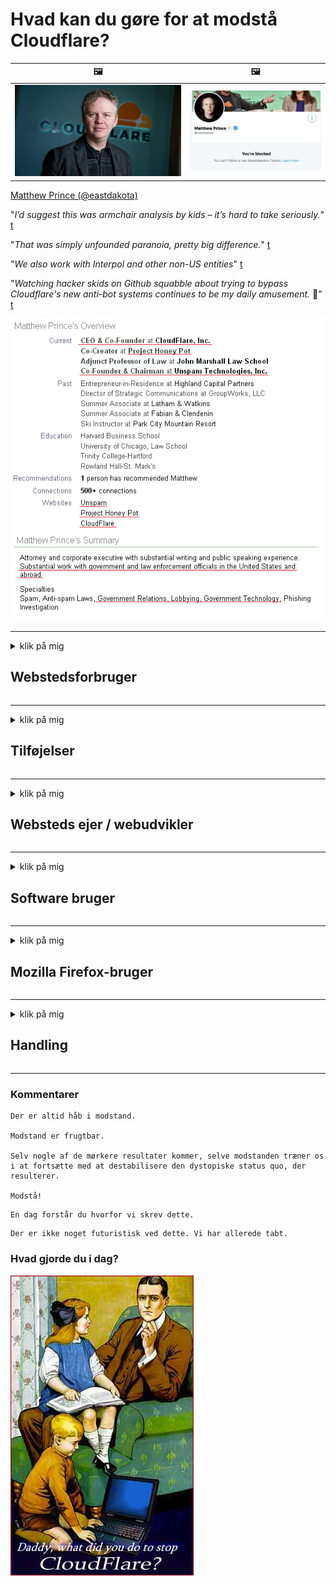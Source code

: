 # Hvad kan du gøre for at modstå Cloudflare?

| 🖼 | 🖼 |
| --- | --- |
| ![](../image/matthew_prince.jpg) | ![](../image/blockedbymatthewprince.jpg) |

[Matthew Prince (@eastdakota)](https://twitter.com/eastdakota)

"*I’d suggest this was armchair analysis by kids – it’s hard to take seriously.*" [t](https://www.theguardian.com/technology/2015/nov/19/cloudflare-accused-by-anonymous-helping-isis)

"*That was simply unfounded paranoia, pretty big difference.*"  [t](https://twitter.com/xxdesmus/status/992757936123359233)

"*We also work with Interpol and other non-US entities*" [t](https://twitter.com/eastdakota/status/1203028504184360960)

"*Watching hacker skids on Github squabble about trying to bypass Cloudflare's new anti-bot systems continues to be my daily amusement.* 🍿" [t](https://twitter.com/eastdakota/status/1273277839102656515)


![](../image/whoismp.jpg)

---


<details>
<summary>klik på mig

## Webstedsforbruger
</summary>


- Hvis det websted, du kan lide, bruger Cloudflare, skal du bede dem om ikke at bruge Cloudflare.
  - Klynk på sociale medier som Facebook, Reddit, Twitter eller Mastodon gør ingen forskel. [Handlinger er højere end hashtags.](https://twitter.com/phyzonloop/status/1274132092490862594)
  - Prøv at kontakte webstedsejeren, hvis du vil gøre dig nyttig.

[Sagde Cloudflare](https://github.com/Eloston/ungoogled-chromium/issues/783):
```
Vi anbefaler, at du når ud til administratorerne for de specifikke tjenester eller websteder, som du støder på, og deler din oplevelse.
```

[Hvis du ikke beder om det, kender websiteejeren aldrig dette problem.](../PEOPLE.md)

![](../image/liberapay.jpg)

[Vellykket eksempel](https://counterpartytalk.org/t/turn-off-cloudflare-on-counterparty-co-plz/164/5).<br>
Du har et problem? [Løft din stemme nu.](https://github.com/maraoz/maraoz.github.io/issues/1) Eksempel nedenfor.

```
Du hjælper bare virksomhedens censur og masseovervågning.
https://codeberg.org/crimeflare/cloudflare-tor/src/branch/master/README.md
```

```
Din webside er i den privatlivsmisbrugte private murede have i CloudFlare.
https://codeberg.org/crimeflare/cloudflare-tor/
```

- Tag dig tid til at læse websides privatlivspolitik.
  - hvis webstedet ligger bag Cloudflare, eller webstedet bruger tjenester, der er forbundet til Cloudflare.

Det skal forklare, hvad "Cloudflare" er, og bede om tilladelse til at dele dine data med Cloudflare. Manglende overholdelse heraf vil medføre brud på tilliden, og det pågældende websted bør undgås.

[Et acceptabelt eksempel på fortrolighedspolitik er her](https://archive.is/bDlTz) ("Subprocessors" > "Entity Name")

```
Jeg har læst din fortrolighedspolitik, og jeg kan ikke finde ordet Cloudflare.
Jeg nægter at dele data med dig, hvis du fortsætter med at give mine data til Cloudflare.
https://codeberg.org/crimeflare/cloudflare-tor/
```

Dette er et eksempel på fortrolighedspolitik, der ikke har ordet Cloudflare.
[Liberland Jobs](https://archive.is/daKIr) [privacy policy](https://docsend.com/view/feiwyte):

![](../image/cfwontobey.jpg)

Cloudflare har deres egen fortrolighedspolitik.
[Cloudflare elsker doxxing mennesker.](https://www.reddit.com/r/GamerGhazi/comments/2s64fe/be_wary_reporting_to_cloudflare/)

Her er et godt eksempel på websteds tilmeldingsformular.
AFAIK, nul hjemmeside gør dette. Vil du stole på dem?

```
Ved at klikke på "Tilmeld dig XYZ" accepterer du vores servicevilkår og fortrolighedserklæring.
Du accepterer også at dele dine data med Cloudflare og accepterer også cloudflares fortrolighedserklæring.
Hvis Cloudflare lækker dine oplysninger eller ikke lader dig oprette forbindelse til vores servere, er det ikke vores skyld. [*]

[ Tilmelde ] [ jeg er uenig ]
```
[*] [PEOPLE.md](../PEOPLE.md)


- Prøv ikke at bruge deres tjeneste. Husk at du overvåges af Cloudflare.
  - ["I'm in your TLS, sniffin' your passworz"](../image/iminurtls.jpg)

- Søg efter et andet websted. Der er alternativer og muligheder på Internettet!

- Overbevis dine venner om at bruge Tor dagligt.
  - Anonymitet skal være standarden for det åbne internet!
  - [Bemærk, at Tor-projektet ikke kan lide dette projekt.](../HISTORY.md)

</details>

------

<details>
<summary>klik på mig

## Tilføjelser
</summary>

- Hvis din browser er Firefox, Tor Browser eller Ungoogled Chromium, skal du bruge en af ​​disse tilføjelser nedenfor.
  - Hvis du vil tilføje et nyt nyt tilføjelsesprogram, skal du først spørge om det.


| Navn | Udvikler | Support | Kan blokere | Kan underrette | Chrome |
| -------- | -------- | -------- | -------- | -------- | -------- |
| [Bloku Cloudflaron MITM-Atakon](../subfiles/about.bcma.md) | #Addon | [ ? ](README.md) | **Ja**     | **Ja**     |  **Ja** |
| [Ĉu ligoj estas vundeblaj al MITM-atako?](../subfiles/about.ismm.md) | #Addon | [ ? ](README.md) | Ingen     | **Ja**     |  **Ja** |
| [Ĉu ĉi tiuj ligoj blokos Tor-uzanton?](../subfiles/about.isat.md) | #Addon | [ ? ](README.md) | Ingen     | **Ja**     |  **Ja** |
| [Block Cloudflare MITM Attack](https://trac.torproject.org/projects/tor/attachment/ticket/24351/block_cloudflare_mitm_attack-1.0.14.1-an%2Bfx.xpi)<br>[**DELETED BY TOR PROJECT**](../HISTORY.md) | nullius | [ ? ](tool/block_cloudflare_mitm_fx), [Link](README.md) | **Ja**     | **Ja**     |  Ingen |
| [TPRB](http://34ahehcli3epmhbu2wbl6kw6zdfl74iyc4vg3ja4xwhhst332z3knkyd.onion/) | Sw | [ ? ](http://34ahehcli3epmhbu2wbl6kw6zdfl74iyc4vg3ja4xwhhst332z3knkyd.onion/) | **Ja**     | **Ja**     |  Ingen |
| [Detect Cloudflare](https://addons.mozilla.org/en-US/firefox/addon/detect-cloudflare/) | Frank Otto | [ ? ](https://github.com/traktofon/cf-detect) | Ingen     | **Ja**     |  Ingen |
| [True Sight](https://addons.mozilla.org/en-US/firefox/addon/detect-cloudflare-plus/) | claustromaniac | [ ? ](https://github.com/claustromaniac/detect-cloudflare-plus) | Ingen     | **Ja**     |  Ingen |
| [Which Cloudflare datacenter am I visiting?](https://addons.mozilla.org/en-US/firefox/addon/cf-pop/) | 依云 | [ ? ](https://github.com/lilydjwg/cf-pop) | Ingen     | **Ja**     |  Ingen |


- "Decentraleyes" kan stoppe forbindelsen til "CDNJS (Cloudflare)".
  - Det forhindrer mange anmodninger i at nå netværk og tjener lokale filer for at forhindre, at websteder bryder sammen.
  - Udvikleren svarede: "[very concerning indeed](https://github.com/Synzvato/decentraleyes/issues/236#issuecomment-352049501)", "[widespread usage severely centralizes the web](https://github.com/Synzvato/decentraleyes/issues/251#issuecomment-366752049)"

- [Du kan også fjerne eller mistro Cloudflare-certifikat fra din Certificate Authority (CA).](https://www.ssl.com/how-to/remove-root-certificate-firefox/)

</details>

------

<details>
<summary>klik på mig

## Websteds ejer / webudvikler
</summary>


![](../image/word_cloudflarefree.jpg)

- Brug ikke Cloudflare-løsning, periode.
  - Du kan gøre det bedre end det, ikke? [Sådan fjerner du Cloudflare-abonnementer, planer, domæner eller konti.](https://support.cloudflare.com/hc/en-us/articles/200167776-Removing-subscriptions-plans-domains-or-accounts)

| 🖼 | 🖼 |
| --- | --- |
| ![](../image/htmlalertcloudflare.jpg) | ![](../image/htmlalertcloudflare2.jpg) |

- Vil du have flere kunder? Du ved hvad du skal gøre. Tip er "over linjen".
  - [Hej, du skrev "Vi tager dit privatliv alvorligt", men jeg fik "Fejl 403 Forbudt anonym proxy ikke tilladt".](https://it.slashdot.org/story/19/02/19/0033255/stop-saying-we-take-your-privacy-and-security-seriously) Hvorfor blokerer du Tor eller VPN? [Og hvorfor blokerer du midlertidige e-mails?](http://nomdjgwjvyvlvmkolbyp3rocn2ld7fnlidlt2jjyotn3qqsvzs2gmuyd.onion/mail/)

![](../image/anonexist.jpg)

- Brug af Cloudflare øger chancerne for en afbrydelse. Besøgende kan ikke få adgang til dit websted, hvis din server er nede eller Cloudflare er nede.
  - [Trodde du virkelig, at Cloudflare aldrig gik ned?](https://www.ibtimes.com/cloudflare-down-not-working-sites-producing-504-gateway-timeout-errors-2618008) [Another](https://twitter.com/Jedduff/status/1097875615997399040) [sample](https://twitter.com/search?f=tweets&vertical=default&q=Cloudflare%20is%20having%20problems). [Need more](../PEOPLE.md)?

![](../image/cloudflareinternalerror.jpg)

- Brug af Cloudflare til proxy af din "API-tjeneste", "softwareopdateringsserver" eller "RSS-feed" vil skade din kunde. En kunde ringede til dig og sagde "Jeg kan ikke bruge din API længere", og du har ingen idé om, hvad der foregår. Cloudflare kan lydløst blokere din kunde. Synes du det er okay?
  - Der er mange RSS-læser-klienter og RSS-læsere online-tjenester. Hvorfor offentliggør du RSS-feed, hvis du ikke tillader folk at abonnere?

![](../image/rssfeedovercf.jpg)

- Har du brug for HTTPS-certifikat? Brug "Lad os kryptere" eller bare købe det fra CA-firma.

- Har du brug for DNS-server? Kan du ikke oprette din egen server? Hvad med dem?: [Hurricane Electric Free DNS](https://dns.he.net/), [Dyn.com](https://dyn.com/dns/), [1984 Hosting](https://www.1984hosting.com/), [Afraid.Org (Administrator sletter din konto, hvis du bruger TOR)](https://freedns.afraid.org/)

- Leder du efter hosting service? Kun gratis? Hvad med dem?: [Onion Service](http://vww6ybal4bd7szmgncyruucpgfkqahzddi37ktceo3ah7ngmcopnpyyd.onion/en/security/network-security/tor/onionservices-best-practices), [Free Web Hosting Area](https://freewha.com/), [Autistici/Inventati Web Site Hosting](https://www.autinv5q6en4gpf4.onion/services/website), [Github Pages](https://pages.github.com/), [Surge](https://surge.sh/)
  - [Alternativer til Cloudflare](../subfiles/cloudflare-alternatives.md)

- Bruger du "cloudflare-ipfs.com"? [Ved du, at Cloudflare IPFS er dårlig?](../PEOPLE.md)

- Installer Web Application Firewall såsom OWASP og Fail2Ban på din server, og konfigurer den korrekt.
  - At blokere Tor er ikke en løsning. Straff ikke alle kun for små dårlige brugere.

- Omdiriger eller bloker "Cloudflare Warp" -brugere fra at få adgang til dit websted. Og angiv en grund, hvis du kan.

> IP-liste: "[Cloudflares nuværende IP-intervaller](cloudflare_inc/)"

> A: Bare bloker dem

```
server {
...
deny 173.245.48.0/20;
deny 103.21.244.0/22;
deny 103.22.200.0/22;
deny 103.31.4.0/22;
deny 141.101.64.0/18;
deny 108.162.192.0/18;
deny 190.93.240.0/20;
deny 188.114.96.0/20;
deny 197.234.240.0/22;
deny 198.41.128.0/17;
deny 162.158.0.0/15;
deny 104.16.0.0/12;
deny 172.64.0.0/13;
deny 131.0.72.0/22;
deny 2400:cb00::/32;
deny 2606:4700::/32;
deny 2803:f800::/32;
deny 2405:b500::/32;
deny 2405:8100::/32;
deny 2a06:98c0::/29;
deny 2c0f:f248::/32;
...
}
```

> B: Omdiriger til advarselsside

```
http {
...
geo $iscf {
default 0;
173.245.48.0/20 1;
103.21.244.0/22 1;
103.22.200.0/22 1;
103.31.4.0/22 1;
141.101.64.0/18 1;
108.162.192.0/18 1;
190.93.240.0/20 1;
188.114.96.0/20 1;
197.234.240.0/22 1;
198.41.128.0/17 1;
162.158.0.0/15 1;
104.16.0.0/12 1;
172.64.0.0/13 1;
131.0.72.0/22 1;
2400:cb00::/32 1;
2606:4700::/32 1;
2803:f800::/32 1;
2405:b500::/32 1;
2405:8100::/32 1;
2a06:98c0::/29 1;
2c0f:f248::/32 1;
}
...
}

server {
...
if ($iscf) {rewrite ^ https://example.com/cfwsorry.php;}
...
}

<?php
header('HTTP/1.1 406 Not Acceptable');
echo <<<CLOUDFLARED
Thank you for visiting ourwebsite.com!<br />
We are sorry, but we can't serve you because your connection is being intercepted by Cloudflare.<br />
Please read https://codeberg.org/crimeflare/cloudflare-tor for more information.<br />
CLOUDFLARED;
die();
```

- Opret Tor Onion Service eller I2P insite, hvis du tror på frihed og byder anonyme brugere velkommen.

- Bed om råd fra andre Clearnet / Tor dobbelte webstedsoperatører og få anonyme venner!

</details>

------

<details>
<summary>klik på mig

## Software bruger
</summary>


- Discord bruger CloudFlare. Alternativer? Vi anbefaler [**Briar** (Android)](https://f-droid.org/en/packages/org.briarproject.briar.android/), [Ricochet (PC)](https://ricochet.im/), [Tox + Tor (Android/PC)](https://tox.chat/download.html)
  - Briar inkluderer Tor-dæmon, så du ikke behøver at installere Orbot.
  - Qwtch-udviklere, Open Privacy, slettede stop_cloudflare-projekt fra deres git-tjeneste uden varsel.

- Hvis du bruger Debian GNU / Linux eller et hvilket som helst derivat, skal du abonnere: [bug #831835](https://bugs.debian.org/cgi-bin/bugreport.cgi?bug=831835). Og hvis du kan, skal du hjælpe med at bekræfte plasteret og hjælpe vedligeholderen med at komme til den rigtige konklusion om, hvorvidt det skal accepteres.

- Anbefal altid disse browsere.

| Navn | Udvikler | Support | Kommentar |
| -------- | -------- | -------- | -------- |
| [Ungoogled-Chromium](https://ungoogled-software.github.io/ungoogled-chromium-binaries/) | Eloston | [ ? ](https://github.com/Eloston/ungoogled-chromium) | PC (Win, Mac, Linux)  _!Tor_ |
| [Bromite](https://www.bromite.org/fdroid) | Bromite | [ ? ](https://github.com/bromite/bromite/issues) | Android  _!Tor_ |
| [Tor Browser](https://www.torproject.org/download/) | Tor Project | [ ? ](https://support.torproject.org/) | PC (Win, Mac, Linux)  _Tor_|
| [Tor Browser Android](https://www.torproject.org/download/) | Tor Project | [ ? ](https://support.torproject.org/) | Android  _Tor_|
| [Onion Browser](https://itunes.apple.com/us/app/onion-browser/id519296448?mt=8) | Mike Tigas | [ ? ](https://github.com/OnionBrowser/OnionBrowser/issues) | Apple iOS  _Tor_|
| [GNU/Icecat](https://www.gnu.org/software/gnuzilla/) | GNU | [ ? ](https://www.gnu.org/software/gnuzilla/) | PC (Linux) |
| [IceCatMobile](https://f-droid.org/en/packages/org.gnu.icecat/) | GNU | [ ? ](https://lists.gnu.org/mailman/listinfo/bug-gnuzilla) | Android |
| [Iridium Browser](https://iridiumbrowser.de/about/) | Iridium | [ ? ](https://github.com/iridium-browser/iridium-browser/) | PC (Win, Mac, Linux, OpenBSD) |


Anden softwares privatliv er ufuldkommen. Dette betyder ikke, at Tor-browseren er "perfekt".
Der er hverken 100% sikker eller 100% privat på internettet og teknologien.

- Vil du ikke bruge Tor? Du kan bruge enhver browser med Tor-dæmon.
  - [Bemærk, at Tor-projektet ikke kan lide dette.](https://support.torproject.org/tbb/tbb-9/) Brug Tor Browser, hvis du er i stand til at gøre det.
- [Sådan bruges Chromium med Tor](../subfiles/chromium_tor.md)


Lad os tale om anden softwares privatliv.

- [Hvis du virkelig har brug for at bruge Firefox, skal du vælge "Firefox ESR".](https://www.mozilla.org/en-US/firefox/organizations/)
  - [Firefox - Spyware Watchdog](https://spyware.neocities.org/articles/firefox.html)
  - [Firefox afviser ytringsfrihed, forbyder ytringsfrihed](https://web.archive.org/web/20200423010026/https://reclaimthenet.org/firefox-rejects-free-speech-bans-free-speech-commenting-plugin-dissenter-from-its-extensions-gallery/)
  - ["100+ nedstemninger. Det ser ud til at bede et softwarefirma om at holde sig til ... software er bare for meget i disse dage."](https://old.reddit.com/r/firefox/comments/gutdiw/weve_got_work_to_do_the_mozilla_blog/fslbbb6/)
  - [Uh, hvorfor viser Firefox mig sponsorerede links i min URL-bar?](https://www.reddit.com/r/firefox/comments/jybx2w/uh_why_is_firefox_showing_me_sponsored_links_in/)
  - [Mozilla - Devil Incarnate](https://digdeeper.neocities.org/ghost/mozilla.html)

- [Husk, Mozilla bruger Cloudflare-tjenesten.](https://www.robtex.com/dns-lookup/www.mozilla.org) [De bruger også Cloudflares DNS-tjeneste på deres produkt.](https://www.theregister.co.uk/2018/03/21/mozilla_testing_dns_encryption/)

- [Mozilla afviste officielt denne billet.](https://bugzilla.mozilla.org/show_bug.cgi?id=1426618)

- [Firefox Focus er en vittighed.](https://github.com/mozilla-mobile/focus-android/issues/1743) [De lovede at slå telemetri fra, men de ændrede det.](https://github.com/mozilla-mobile/focus-android/issues/4210)

- [PaleMoon / Basilisk-udvikler elsker Cloudflare.](https://github.com/mozilla-mobile/focus-android/issues/1743#issuecomment-345993097)
  - [Pale Moon's Archive Server hackede og spredte malware i 18 måneder](https://www.reddit.com/r/privacytoolsIO/comments/cc808y/pale_moons_archive_server_hacked_and_spread/)
  - Han hader også Tor-brugere - "[Lad det være fjendtligt over for Tor. Jeg synes, at de fleste websteder bør være fjendtlige over for Tor i betragtning af dens ekstremt høje misbrugsfaktor.](https://github.com/yacy/yacy_search_server/issues/314#issuecomment-565932097)"

- [Waterfox har alvorlige "telefoner hjemme" -problemer](https://spyware.neocities.org/articles/waterfox.html)

- [Google Chrome er en spyware.](https://www.gnu.org/proprietary/malware-google.en.html)
  - [Google profilerer din aktivitet.](https://spyware.neocities.org/articles/chrome.html)

- [SRWare Iron opretter for mange telefoner til hjemmeforbindelse.](https://spyware.neocities.org/articles/iron.html) Det opretter også forbindelse til google domæner.

- [Modig browser hvidliste Facebook / Twitter trackere.](https://www.bleepingcomputer.com/news/security/facebook-twitter-trackers-whitelisted-by-brave-browser/)
  - [Her er flere problemer.](https://spyware.neocities.org/articles/brave.html)
  - [binance tilknyttet id](https://twitter.com/cryptonator1337/status/1269594587716374528)

- [Microsoft Edge lader Facebook køre Flash-kode bag brugernes ryg.](https://www.zdnet.com/article/microsoft-edge-lets-facebook-run-flash-code-behind-users-backs/)

- [Vivaldi respekterer ikke dit privatliv.](https://spyware.neocities.org/articles/vivaldi.html)

- [Opera spyware niveau: Ekstremt høj](https://spyware.neocities.org/articles/opera.html)

- Apple iOS: [Du skal overhovedet ikke bruge iOS, hovedsageligt fordi det er malware.](https://www.gnu.org/proprietary/malware-apple.html)

Derfor anbefaler vi kun ovenstående tabel. Intet andet.

</details>

------

<details>
<summary>klik på mig

## Mozilla Firefox-bruger
</summary>


- "Firefox Nightly" sender oplysninger om debug-niveau til Mozilla-servere uden fravalgsmetode.
  - [Mozilla-servere opfører sig Cloudflare](https://www.digwebinterface.com/?hostnames=www.mozilla.org%0D%0Amozilla.cloudflare-dns.com&type=&ns=resolver&useresolver=8.8.4.4&nameservers=)

- Det er muligt at forbyde Firefox at oprette forbindelse til Mozilla-servere.
  - [Mozillas guide til politikskabeloner](https://github.com/mozilla/policy-templates/blob/master/README.md)
  - Husk, at dette trick muligvis holder op med at arbejde i senere version, fordi Mozilla kan lide at hvidliste sig selv.
  - Brug firewall og DNS-filter til at blokere dem helt.

"`/distribution/policies.json`"

>     "WebsiteFilter": {
> 		"Block": [
> 		"*://*.mozilla.com/*",
> 		"*://*.mozilla.net/*",
> 		"*://*.mozilla.org/*",
> 		"*://webcompat.com/*",
> 		"*://*.firefox.com/*",
> 		"*://*.thunderbird.net/*",
> 		"*://*.cloudflare.com/*"
> 		]
>     },


- ~~Rapporter en fejl på mozillas tracker, og fortæl dem, at de ikke skal bruge Cloudflare.~~ Der var en fejlrapport om bugzilla. Mange mennesker blev sendt deres bekymring, men fejlen blev skjult af administratoren i 2018.

- Du kan deaktivere DoH i Firefox.
  - [Skift standard DNS-udbyder af Firefox](../subfiles/change-firefox-dns.md)

![](../image/firefoxdns.jpg)

- [Hvis du gerne vil bruge DNS, der ikke er ISP, skal du overveje at bruge OpenNIC Tier2 DNS-tjeneste eller nogen af ​​ikke-Cloudflare DNS-tjenester.](https://wiki.opennic.org/start)
![](../image/opennic.jpg)
  - Bloker Cloudflare med DNS. [Crimeflare DNS](https://dns.crimeflare.eu.org/)

- Du kan bruge Tor som DNS-resolver. [Hvis du ikke er Tor-ekspert, skal du stille spørgsmål her.](https://tor.stackexchange.com/)

> **Hvordan?**
> 1. Download Tor og installer det på din computer.
> 2. Føj denne linje til "torrc" -filen.
> DNSPort 127.0.0.1:53
> 3. Genstart Tor.
> 4. Indstil din computers DNS-server til "127.0.0.1".

</details>

------

<details>
<summary>klik på mig

## Handling
</summary>


- Fortæl andre omkring dig om farerne ved Cloudflare.

- [Hjælp med at forbedre dette lager.](https://codeberg.org/crimeflare/cloudflare-tor).
  - Både listerne, argumenterne imod det og detaljerne.

- [Dokumenter og gør meget offentligt, hvor ting går galt med Cloudflare (og lignende virksomheder), og sørg for at nævne dette lager, når du gør det](https://codeberg.org/crimeflare/cloudflare-tor) :)

- Få flere mennesker ved hjælp af Tor som standard, så de kan opleve internettet fra forskellige dele af verden.

- Start grupper i sociale medier og mellemrum dedikeret til at befri verden fra Cloudflare.

- Hvis det er relevant, skal du linke til disse grupper på dette arkiv - dette kan være et sted for koordinering af at arbejde sammen som grupper.

- [Start et coop, der kan give et meningsfuldt ikke-alternativ til Cloudflare.](../subfiles/cloudflare-alternatives.md)

- Lad os vide, hvilke alternativer der kan hjælpe med i det mindste at levere flerlagsforsvar mod Cloudflare.

- Hvis du er Cloudflare-kunde, skal du indstille dine privatlivsindstillinger og vente på, at de krænker dem.
  - [Derefter bringes dem under anti-spam / krænkelse af privatlivets fred.](https://twitter.com/thexpaw/status/1108424723233419264)

- Hvis du befinder dig i Amerikas Forenede Stater, og det pågældende websted er en bank eller en revisor, så prøv at bringe juridisk pres under Gramm – Leach – Bliley Act eller amerikanerne med DIsabilities Act og rapporter tilbage til os, hvor langt du kommer .

- Hvis webstedet er et regeringssted, så prøv at bringe juridisk pres under den første ændring af den amerikanske forfatning.

- Hvis du er EU-borger, skal du kontakte webstedet for at sende dine personlige oplysninger i henhold til den generelle databeskyttelsesforordning. Hvis de nægter at give dig dine oplysninger, er det en overtrædelse af loven.

- For virksomheder, der hævder at tilbyde service på deres websted, skal du rapportere dem som "falsk reklame" til forbrugerbeskyttelsesorganisationer og BBB. Cloudflare-websteder betjenes af Cloudflare-servere.

- [ITU foreslår i USA-sammenhæng, at Cloudflare begynder at blive stort nok til, at monopolreglerne kan bringes ned på dem.](https://www.itu.int/en/ITU-T/Workshops-and-Seminars/20181218/Documents/Geoff_Huston_Presentation.pdf)

- Det kan tænkes, at GNU GPL version 4 kunne omfatte en bestemmelse mod lagring af kildekode bag en sådan tjeneste, der kræver alle GPLv4 og senere programmer, at mindst kildekoden er tilgængelig via et medium, der ikke diskriminerer Tor-brugere.

</details>

------

### Kommentarer

```
Der er altid håb i modstand.

Modstand er frugtbar.

Selv nogle af de mørkere resultater kommer, selve modstanden træner os i at fortsætte med at destabilisere den dystopiske status quo, der resulterer.

Modstå!
```

```
En dag forstår du hvorfor vi skrev dette.
```

```
Der er ikke noget futuristisk ved dette. Vi har allerede tabt.
```

### Hvad gjorde du i dag?


![](../image/stopcf.jpg)
